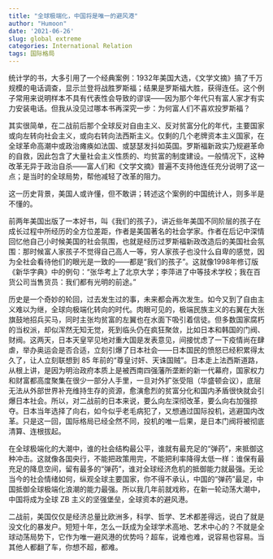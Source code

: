 ```yaml
---
title: "全球极端化，中国将是唯一的避风港"
author: "Humoon"
date: '2021-06-26'
slug: global extreme
categories: International Relation
tags: 国际格局
---
```


统计学的书，大多引用了一个经典案例：1932年美国大选，《文学文摘》搞了千万规模的电话调查，显示兰登将战胜罗斯福；结果是罗斯福大胜，获得连任。这个例子常用来说明样本不具有代表性会导致的谬误——因为那个年代只有富人家才有实力安装电话。但我从没见过哪本书再深究一步：为何富人们不喜欢投罗斯福？

其实很简单，在二战前后那个全球反对自由主义、反对贫富分化的年代，主要国家或向左转向社会主义，或向右转向法西斯主义。仅剩的几个老牌资本主义国家，在全球革命高潮中或政治瘫痪如法国、或瑟瑟发抖如英国。罗斯福新政实乃规避革命的自救，因此包含了大量社会主义性质的、均贫富的制度建设。一般情况下，这种改革无异于政治自杀——富人们和《文学文摘》普遍不支持他连任充分说明了这一点；是当时的全球局势，帮他减轻了改革的阻力。

这一历史背景，美国人或许懂，但不敢讲；转述这个案例的中国统计人，则多半是不懂的。

       

前两年美国出版了一本好书，叫《我们的孩子》，讲近些年美国不同阶层的孩子在成长过程中所经历的全方位差距，作者是美国著名的社会学家。作者在后记中深情回忆他自己小时候美国的社会氛围，也就是经历过罗斯福新政改造后的美国社会氛围：那时候富人家孩子不觉得自己高人一等，穷人家孩子也没什么自卑的感觉，因为全社会看待他们的眼光是一致的——都是“我们的孩子”。这就像1998年修订版《新华字典》中的例句：“张华考上了北京大学；李萍进了中等技术学校；我在百货公司当售货员：我们都有光明的前途。”

历史是一个奇妙的轮回，过去发生过的事，未来都会再次发生。如今又到了自由主义难以为继，全球向极端化转向的时代。肉眼可见的，极端民族主义的右翼在大张旗鼓地招兵买马，同时主张均贫富的左翼也在水面下吸引着信徒。但多数国家腐朽的当权派，却似浑然无知无觉，死到临头仍在疯狂聚敛，比如日本和韩国的门阀、财阀。这两天，日本天皇罕见地对重大国是发表意见，间接忧虑了一下疫情尚在肆虐，举办奥运会是否合适，立刻引爆了日本社会——日本国民的愤怒已经积累得太久了，让人立刻联想到 85 年前的“尊皇讨奸、天诛国贼”。日本走上法西斯道路，从根上讲，是因为明治政府本质上是被西南四强藩所垄断的新一代幕府，国家权力和财富都高度聚集在很少一部分人手里，一旦对外扩张受阻（华盛顿会议），底层无法从外部世界补充维持生存的资源，愈演愈烈的贫富分化和国内矛盾很快就会引爆日本社会。所以，对二战前的日本来说，要么向左深彻改革，要么向右加强掠夺。日本当年选择了向右，如今似乎老毛病犯了，又想通过国际投机，逃避国内改革。只是这一回，国际格局已经全然不同，投机的唯一后果，是日本门阀将被彻底清算、连根拔起。

      

在全球极端化的大潮中，谁的社会结构最公平，谁就有最充足的“弹药”，来抵御这种冲击。这就像各国央行，不能把政策用完，不能把利率降得太低一样：谁保有最充足的降息空间，留有最多的“弹药”，谁对全球经济危机的抵御能力就最强。无论当今的社会情绪如何，纵观全球主要国家，你不得不承认，中国的“弹药”最足，中国抵御全球极端化浪潮的能力最强。所以我几年前就戏称，在新一轮动荡大潮中，中国将成为全球 ZB 主义的坚强堡垒，全球资本的避风港。

二战前，美国仅仅是经济总量比欧洲多，科学、哲学、艺术都差得远，说白了就是没文化的暴发户。短短十年，怎么一跃成为全球学术高地、艺术中心的？不就是全球动荡局势下，它作为唯一避风港的优势吗？超车，说难也难，说容易也容易。当其他人都翻了车，你想不超，都难。